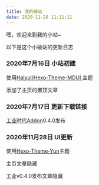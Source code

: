 ```yaml
---
title: 我的破站
date: 2020-11-28 11:11:11
---
```


嘿，欢迎来到我的小站~

以下是这个小破站的更新日志

### 2020年7月16日 小站初建

使用[Halyul/Hexo-Theme-MDUI ](https://github.com/Halyul/hexo-theme-mdui)主题

添加了主页的置顶文章

### 2020年7月17日 更新下载链接

[工业时代Addon](/MyBlog/works/icib/)0.4.0发布

### 2020年11月28日 UI更新

使用[Hexo-Theme-Yun](https://github.com/YunYouJun/hexo-theme-yun)主题

主页文章隐藏

工业v0.4.0发布文章隐藏

